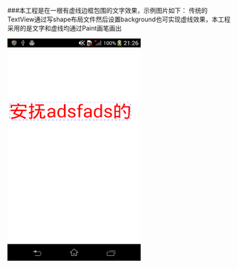 ###本工程是在一根有虚线边框包围的文字效果，示例图片如下：
传统的TextView通过写shape布局文件然后设置background也可实现虚线效果，本工程采用的是文字和虚线均通过Paint画笔画出  

<img src="https://raw.githubusercontent.com/immrwk/DashedSurroundTextView/master/doc/DashedSurroundTextView.png" width = "300" height = "500" alt="效果示例图片" align=center/>